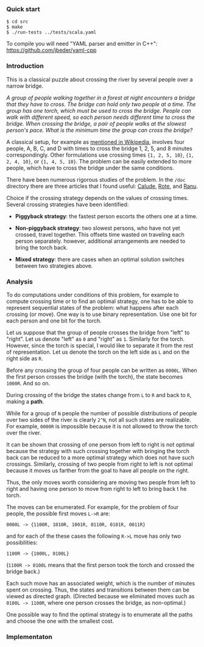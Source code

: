 
### Quick start

```
$ cd src
$ make
$ ./run-tests ../tests/scala.yaml
```

To compile you will need "YAML parser and emitter in C++": https://github.com/jbeder/yaml-cpp

### Introduction

This is a classical puzzle about crossing the river by several people over a narrow bridge.

*A group of people walking together in a forest at night encounters a bridge that they have to cross. The bridge can hold only two people at a time. The group has one torch, which must be used to cross the bridge. People can walk with different speed, so each person needs different time to cross the bridge. When crossing the bridge, a pair of people walks at the slowest person's pace. What is the minimum time the group can cross the bridge?*

A classical setup, for example as [mentioned in Wikipedia](https://en.wikipedia.org/wiki/Bridge_and_torch_problem), involves four people, A, B, C, and D with times to cross the bridge 1, 2, 5, and 8 minutes correspondingly. Other formulations use crossing times `{1, 2, 5, 10}`, `{1, 2, 4, 10}`, or `{1, 4, 5, 10}`. The problem can be easily extended to more people, which have to cross the bridge under the same conditions.

There have been numerous rigorous studies of the problem. In the `/doc` directory there are three articles that I found useful: [Calude](https://github.com/kkouptsov/BridgeCrossing/blob/master/doc/Calude%20-%20The%20Bridge%20Crossing%20Problem.pdf), [Rote](https://github.com/kkouptsov/BridgeCrossing/blob/master/doc/Rote%20-%20Crossing%20the%20bridge%20at%20night.pdf), and [Ranu](https://github.com/kkouptsov/BridgeCrossing/blob/master/doc/Ranu%20-%20Optimization%20Rules%20in%20DLV%20for%20the%20Bridge%20Crossing%20Problem.pdf).

Choice if the crossing strategy depends on the values of crossing times. Several crossing strategies have been identified:

* __Piggyback strategy__: the fastest person escorts the others one at a time.

* __Non-piggyback strategy__: two slowest persons, who have not yet crossed, travel together. This offsets time wasted on traveling each person separately. however, additional arrangements are needed to bring the torch back.

* __Mixed strategy__: there are cases when an optimal solution switches between two strategies above.

### Analysis

To do computations under conditions of this problem, for example to compute crossing time or to find an optimal strategy, one has to be able to represent sequential states of the problem: what happens after each crossing (or move). One way is to use binary representation. Use one bit for each person and one bit for the torch. 

Let us suppose that the group of people crosses the bridge from "left" to "right". Let us denote "left" as `0` and "right" as `1`. Similarly for the torch. However, since the torch is special, I would like to separate it from the rest of representation. Let us denote the torch on the left side as `L` and on the right side as `R`.

Before any crossing the group of four people can be written as `0000L`. When the first person crosses the bridge (with the torch), the state becomes `1000R`. And so on.

During crossing of the bridge the states change from `L` to `R` and back to `R`, making a __path__.

While for a group of `N` people the number of possible distributions of people over two sides of the river is clearly `2^N`, not all such states are realizable. For example, `0000R` is impossible because it is not allowed to throw the torch over the river.

It can be shown that crossing of one person from left to right is not optimal because the strategy with such crossing together with bringing the torch back can be reduced to a more optimal strategy which does not have such crossings. Similarly, crossing of two people from right to left is not optimal because it moves us farther from the goal to have all people on the right.

Thus, the only moves worth considering are moving two people from left to right and having one person to move from right to left to bring back t he torch.

The moves can be enumerated. For example, for the problem of four people, the possible first moves `L->R` are:

```
0000L -> {1100R, 1010R, 1001R, 0110R, 0101R, 0011R}
```

and for each of the these cases the following `R->L` move has only two possibilities:

```
1100R -> {1000L, 0100L}
```

(`1100R -> 0100L` means that the first person took the torch and crossed the bridge back.)

Each such move has an associated weight, which is the number of minutes spent on crossing. Thus, the states and transitions between them can be viewed as directed graph. (Directed because we eliminated moves such as `0100L -> 1100R`, where one person crosses the bridge, as non-optimal.)

One possible way to find the optimal strategy is to enumerate all the paths and choose the one with the smallest cost. 



### Implementaton


